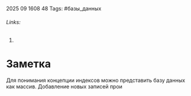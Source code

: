 2025 09 1608 48
Tags: #базы_данных 
###### Links: 
1) 
# Заметка
Для понимания концепции индексов можно представить базу данных как массив. Добавление новых записей прои